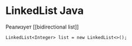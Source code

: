 # LinkedList Java
Реализует [[bidirectional list]]
```
LinkedList<Integer> list = new LinkedList<>();

```
